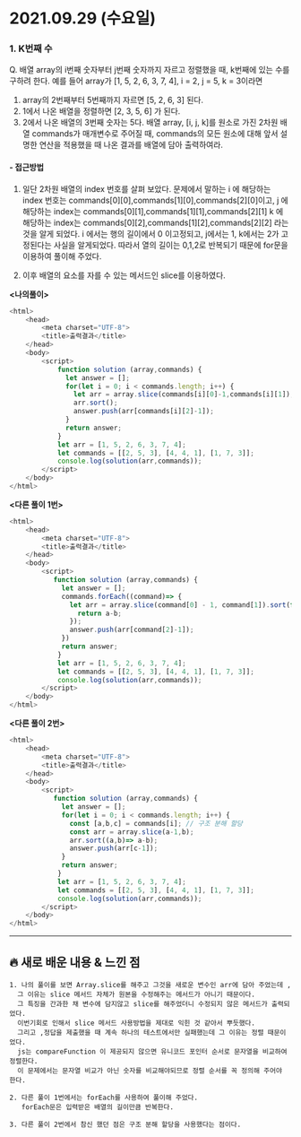 # 2021.09.29 (수요일)
### **1. K번째 수**

Q. 배열 array의 i번째 숫자부터 j번째 숫자까지 자르고 정렬했을 때, k번째에 있는 수를 구하려 한다.
   예를 들어 array가 [1, 5, 2, 6, 3, 7, 4], i = 2, j = 5, k = 3이라면
   1. array의 2번째부터 5번째까지 자르면 [5, 2, 6, 3] 된다.
   2. 1에서 나온 배열을 정렬하면 [2, 3, 5, 6] 가 된다.
   3. 2에서 나온 배열의 3번째 숫자는 5다.
   배열 array, [i, j, k]를 원소로 가진 2차원 배열 commands가 매개변수로 주어질 때,
   commands의 모든 원소에 대해 앞서 설명한 연산을 적용했을 때 나온 결과를 배열에 담아 출력하여라.

#### -  접근방법

1. 일단 2차원 배열의 index 번호를 살펴 보았다. 
   문제에서 말하는 i 에 해당하는 index 번호는 commands[0][0],commands[1][0],commands[2][0]이고,
   j 에 해당하는 index는 commands[0][1],commands[1][1],commands[2][1]
   k 에 해당하는 index는 commands[0][2],commands[1][2],commands[2][2] 라는 것을 알게 되었다.
   i 에서는 행의 길이에서 0 이고정되고, j에서는 1, k에서는 2가 고정된다는 사실을 알게되었다.
   따라서 열의 길이는 0,1,2로 반복되기 때문에 for문을 이용하여 풀이해 주었다.
   
2. 이후 배열의 요소를 자를 수 있는 메서드인 slice를 이용하였다. 
 
**<나의풀이>**
```javascript
<html>
    <head>
        <meta charset="UTF-8">
        <title>출력결과</title>
    </head>
    <body>
        <script>
            function solution (array,commands) {
              let answer = [];
              for(let i = 0; i < commands.length; i++) {
                let arr = array.slice(commands[i][0]-1,commands[i][1]);
                arr.sort();
                answer.push(arr[commands[i][2]-1]);
              }
              return answer;
            }
            let arr = [1, 5, 2, 6, 3, 7, 4];
            let commands = [[2, 5, 3], [4, 4, 1], [1, 7, 3]];
            console.log(solution(arr,commands));
        </script>
    </body>
</html>
```


**<다른 풀이 1번>**
```javascript
<html>
    <head>
        <meta charset="UTF-8">
        <title>출력결과</title>
    </head>
    <body>
        <script>
           function solution (array,commands) {
             let answer = [];
             commands.forEach((command)=> {
               let arr = array.slice(command[0] - 1, command[1]).sort(function(a,b) {
                 return a-b;
               });
               answer.push(arr[command[2]-1]);
             })
             return answer;
            }
            let arr = [1, 5, 2, 6, 3, 7, 4];
            let commands = [[2, 5, 3], [4, 4, 1], [1, 7, 3]];
            console.log(solution(arr,commands));
        </script>
    </body>
</html>
```

**<다른 풀이 2번>**
```javascript
<html>
    <head>
        <meta charset="UTF-8">
        <title>출력결과</title>
    </head>
    <body>
        <script>
           function solution (array,commands) {
             let answer = [];
             for(let i = 0; i < commands.length; i++) {
               const [a,b,c] = commands[i]; // 구조 분해 할당
               const arr = array.slice(a-1,b);
               arr.sort((a,b)=> a-b);
               answer.push(arr[c-1]);
             }
             return answer;
            }
            let arr = [1, 5, 2, 6, 3, 7, 4];
            let commands = [[2, 5, 3], [4, 4, 1], [1, 7, 3]];
            console.log(solution(arr,commands));
        </script>
    </body>
</html>
```

---
##  **🔥 새로 배운 내용 & 느낀 점**

    1. 나의 풀이를 보면 Array.slice를 해주고 그것을 새로운 변수인 arr에 담아 주었는데 , 
      그 이유는 slice 메서드 자체가 원본을 수정해주는 메서드가 아니기 때문이다.
      그 특징을 간과한 채 변수에 담지않고 slice를 해주었더니 수정되지 않은 메서드가 출력되었다.
      이번기회로 인해서 slice 메서드 사용방법을 제대로 익힌 것 같아서 뿌듯했다.
      그리고 ,정답을 제출했을 때 계속 하나의 테스트에서만 실패했는데 그 이유는 정렬 때문이었다.
      js는 compareFunction 이 제공되지 않으면 유니코드 포인터 순서로 문자열을 비교하여 정렬한다.
      이 문제에서는 문자열 비교가 아닌 숫자를 비교해야되므로 정렬 순서를 꼭 정의해 주어야 한다. 

    2. 다른 풀이 1번에서는 forEach를 사용하여 풀이해 주었다.
       forEach문은 입력받은 배열의 길이만큼 반복한다.

    3. 다른 풀이 2번에서 참신 했던 점은 구조 분해 할당을 사용했다는 점이다.
      
